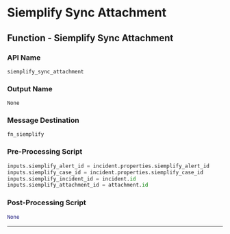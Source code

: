<!--
    DO NOT MANUALLY EDIT THIS FILE
    THIS FILE IS AUTOMATICALLY GENERATED WITH resilient-sdk codegen
-->

# Siemplify Sync Attachment

## Function - Siemplify Sync Attachment

### API Name
`siemplify_sync_attachment`

### Output Name
`None`

### Message Destination
`fn_siemplify`

### Pre-Processing Script
```python
inputs.siemplify_alert_id = incident.properties.siemplify_alert_id
inputs.siemplify_case_id = incident.properties.siemplify_case_id
inputs.siemplify_incident_id = incident.id
inputs.siemplify_attachment_id = attachment.id
```

### Post-Processing Script
```python
None
```

---

